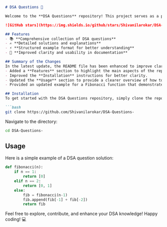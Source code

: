 ```markdown
# DSA Questions 🚀

Welcome to the **DSA Questions** repository! This project serves as a platform for developers and learners to practice and enhance their skills in Data Structures and Algorithms (DSA). This repository is designed to help you improve your understanding of various data structures and algorithms through a collection of questions and solutions.

![GitHub stars](https://img.shields.io/github/stars/Shivanilarokar/DSA-Questions-?style=social) ![Forks](https://img.shields.io/github/forks/Shivanilarokar/DSA-Questions-?style=social)

## Features
- 📚 **Comprehensive collection of DSA questions**
- ✍️ **Detailed solutions and explanations**
- ⚡ **Structured example format for better understanding**
- 📖 **Improved clarity and usability in documentation**

## Summary of the Changes
In the latest update, the README file has been enhanced to improve clarity and usability. Key changes include:
- Added a **Features** section to highlight the main aspects of the repository.
- Improved the **Installation** instructions for better clarity.
- Updated the **Usage** section to provide a clearer overview of how to interact with the repository.
- Provided an updated example for a Fibonacci function that demonstrates better coding practice.

## Installation
To get started with the DSA Questions repository, simply clone the repository to your local machine:

```bash
git clone https://github.com/Shivanilarokar/DSA-Questions-
```

Navigate to the directory:

```bash
cd DSA-Questions-
```

## Usage
Here is a simple example of a DSA question solution:

```python
def fibonacci(n):
    if n == 1:
        return [0]
    elif n == 2:
        return [0, 1]
    else:
        fib = fibonacci(n-1)
        fib.append(fib[-1] + fib[-2])
        return fib
```

Feel free to explore, contribute, and enhance your DSA knowledge! Happy coding! 💻
```